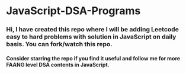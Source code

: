 # JavaScript-DSA-Programs

### Hi, I have created this repo where I will be adding Leetcode easy to hard problems with solution in JavaScript on daily basis. You can fork/watch this repo.

#### Consider starring the repo if you find it useful and follow me for more FAANG level DSA contents in JavaScript.
